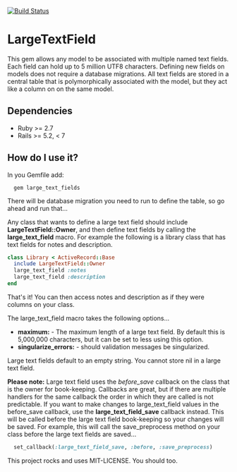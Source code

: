 [![Build Status](https://semaphoreci.com/api/v1/projects/3d5b004f-ce96-4e9a-9591-79ccc52d2b1f/704179/badge.svg)](https://semaphoreci.com/invoca-inc/large_text_field)

# LargeTextField

This gem allows any model to be associated with multiple named text fields.  Each field can hold up to 5 million UTF8
characters.  Defining new fields on models does not require a database migrations. All text fields are stored in a
central table that is polymorphically associated with the model, but they act like a column on on the same model.

## Dependencies
* Ruby >= 2.7
* Rails >= 5.2, < 7

## How do I use it?
In you Gemfile add:

```
  gem large_text_fields
```

There will be database migration you need to run to define the table, so go ahead and run that...

Any class that wants to define a large text field should include **LargeTextField::Owner**, and then define text fields by calling the **large_text_field** macro.  For example the following is a library class that has text fields for notes and description.

```ruby
class Library < ActiveRecord::Base
  include LargeTextField::Owner
  large_text_field :notes
  large_text_field :description
end
```

That's it!  You can then access notes and description as if they were columns on your class.

The large_text_field macro takes the following options...

 * **maximum:** - The maximum length of a large text field. By default this is 5,000,000 characters, but it can be set to less using this option.
 * **singularize_errors:** - should validation messages be singularized.

Large text fields default to an empty string.  You cannot store nil in a large text field.

**Please note:**  Large text field uses the *before_save* callback on the class that is the owner for book-keeping.   Callbacks are great, but if there are multiple handlers for the same callback the order in which they are called is not predictable.  If you want to make changes to large_text_field values in the before_save callback, use the **large_text_field_save** callback instead.  This will be called before the large text field book-keeping so your changes will be saved.  For example, this will call the save_preprocess method on your class before the large text fields are saved...

```ruby
  set_callback(:large_text_field_save, :before, :save_preprocess)
```

This project rocks and uses MIT-LICENSE.  You should too.
